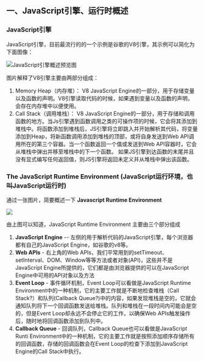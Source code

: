 ## 一、JavaScript引擎、运行时概述



### JavaScript引擎

JavaScript引擎，目前最流行的的一个示例是谷歌的V8引擎，其示例可以简化为下面图像：

![JavaScript引擎概述预览图](C:\code\algorithm-and-design\前端\JavaScript是如何工作的\images\JavaScript引擎概述预览图.png)

图片解释了V8引擎主要由两部分组成：

1. Memory Heap（内存堆）： V8 JavaScript Engine的一部分，用于存储变量以及函数的声明。V8引擎读取代码的时候，如果遇到变量以及函数的声明，会存在内存堆中以便使用。
2. Call Stack（调用堆栈）： V8 JavaScript Engine的一部分，用于存储和调用函数的地方。当Js引擎遇到函数调用之类的可操作项的时候，它会将其添加到堆栈中。将函数添加到堆栈后，JS引擎将立即跳入并开始解析其代码，将变量添加到Heap，将新函数调用添加到堆栈的顶部，或将自身发送到Web API调用所在的第三个容器。当一个函数返回一个值或发送到Web API容器时，它会从堆栈中弹出并移至堆栈中的下一个函数。 如果JS引擎到达函数的末尾并且没有显式编写任何返回值，则JS引擎将返回未定义并从堆栈中弹出该函数。



### The JavaScript Runtime Environment (JavaScript运行环境，也叫JavaScript运行时)



通过一张图片，简要概述一下 **Javascript Runtime Environment**



![](C:\code\algorithm-and-design\前端\JavaScript是如何工作的\images\JavaScript运行环境.png)

由上图可以知道，JavaScript Runtime Environment 主要由三个部分组成

1. **JavaScript Engine** -- 左侧的用于解析代码的JavaScript引擎，每个浏览器都有自己的JavaScript Engine，如谷歌的v8等。
2. **Web APIs** - 右上角的Web APIs，我们平常用到的setTimeout、setInterval、DOM、Window等等方法或者对象(API)，这些并不是JavaScript Engine所提供的，它们都是由浏览器提供的可以在JavaScript Engine中可用的API对象以及方法
3. **Event Loop** - 事件循环机制，Event Loop可以看做是JavaScript Runtime Environment中的一种机制，它的主要工作就是不断地检查堆栈（Call Stack?）和队列(Callback Queue?)中的内容，如果发现堆栈是空的，它就会通知队列将下一个回调函数发送给堆栈。队列和堆栈在一段时间内可能会是空的，但是Event Loop却永远不会停止它的工作，以确保Web APIs触发操作后，随时地将回调函数添加到队列中。
4. **Callback Queue** - 回调队列，Callback Queue也可以看做是JavaScript Runti Environment中的一种机制，它的主要工作就是按照添加顺序存储所有的回调函数，存储的回调函数会在Event Loop的检查下添加到JavaScript Engine的Call Stack中执行。